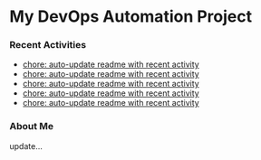 # My DevOps Automation Project

### Recent Activities
<!-- activity:START -->
- [chore: auto-update readme with recent activity](https://github.com/kaigiii/mybowling-app/commit/ef5e0cd7152ca83ff60ab2ca8d0f2d91f40bb71f)
- [chore: auto-update readme with recent activity](https://github.com/kaigiii/mybowling-app/commit/69fc62dc73d2d995e319d23464d9d1a26551208b)
- [chore: auto-update readme with recent activity](https://github.com/kaigiii/mybowling-app/commit/dcc0edb1aa44a567242158650e202dd9ad75d2b4)
- [chore: auto-update readme with recent activity](https://github.com/kaigiii/mybowling-app/commit/b5bf58d23d48df3b04551ebf7981667e0543d8b8)
- [chore: auto-update readme with recent activity](https://github.com/kaigiii/mybowling-app/commit/ff873c8b99b7716636cebf313b17d1644a420004)
<!-- activity:END -->

### About Me
<!-- MYLINKS:START -->
<!-- MYLINKS:END -->

update...
